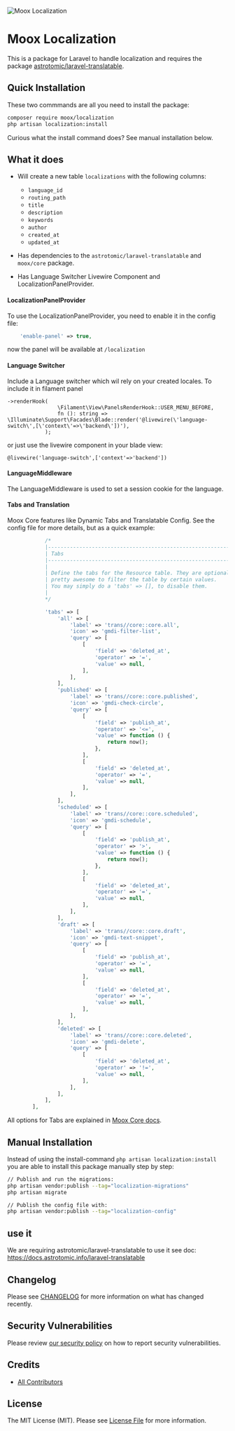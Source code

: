 ![Moox Localization](https://github.com/mooxphp/moox/raw/main/art/banner/localization-package.jpg)

# Moox Localization

This is a package for Laravel to handle localization and requires the package [astrotomic/laravel-translatable](https://github.com/Astrotomic/laravel-translatable).

## Quick Installation

These two commmands are all you need to install the package:

```bash
composer require moox/localization
php artisan localization:install
```

Curious what the install command does? See manual installation below.

## What it does

- Will create a new table `localizations` with the following columns:
    - `language_id`
    - `routing_path`
    - `title`
    - `description`
    - `keywords`
    - `author`
    - `created_at`
    - `updated_at`

- Has dependencies to the `astrotomic/laravel-translatable` and `moox/core` package.
- Has Language Switcher Livewire Component and LocalizationPanelProvider.


#### LocalizationPanelProvider

To use the LocalizationPanelProvider, you need to enable it in the config file:

```php
    'enable-panel' => true,
``` 
now the panel will be available at `/localization`


#### Language Switcher
Include a Language switcher which wil rely on your created locales. 
To include it in filament panel 
```
->renderHook(
                \Filament\View\PanelsRenderHook::USER_MENU_BEFORE,
                fn (): string => \Illuminate\Support\Facades\Blade::render('@livewire(\'language-switch\',[\'context\'=>\'backend\'])'),
            );

```
or just use the livewire component in your blade view:
```blade
@livewire('language-switch',['context'=>'backend'])
```

#### LanguageMiddleware

The LanguageMiddleware is used to set a session cookie for the language.

#### Tabs and Translation

Moox Core features like Dynamic Tabs and Translatable Config. See the config file for more details, but as a quick example:

```php
            /*
            |--------------------------------------------------------------------------
            | Tabs
            |--------------------------------------------------------------------------
            |
            | Define the tabs for the Resource table. They are optional, but
            | pretty awesome to filter the table by certain values.
            | You may simply do a 'tabs' => [], to disable them.
            |
            */

            'tabs' => [
                'all' => [
                    'label' => 'trans//core::core.all',
                    'icon' => 'gmdi-filter-list',
                    'query' => [
                        [
                            'field' => 'deleted_at',
                            'operator' => '=',
                            'value' => null,
                        ],
                    ],
                ],
                'published' => [
                    'label' => 'trans//core::core.published',
                    'icon' => 'gmdi-check-circle',
                    'query' => [
                        [
                            'field' => 'publish_at',
                            'operator' => '<=',
                            'value' => function () {
                                return now();
                            },
                        ],
                        [
                            'field' => 'deleted_at',
                            'operator' => '=',
                            'value' => null,
                        ],
                    ],
                ],
                'scheduled' => [
                    'label' => 'trans//core::core.scheduled',
                    'icon' => 'gmdi-schedule',
                    'query' => [
                        [
                            'field' => 'publish_at',
                            'operator' => '>',
                            'value' => function () {
                                return now();
                            },
                        ],
                        [
                            'field' => 'deleted_at',
                            'operator' => '=',
                            'value' => null,
                        ],
                    ],
                ],
                'draft' => [
                    'label' => 'trans//core::core.draft',
                    'icon' => 'gmdi-text-snippet',
                    'query' => [
                        [
                            'field' => 'publish_at',
                            'operator' => '=',
                            'value' => null,
                        ],
                        [
                            'field' => 'deleted_at',
                            'operator' => '=',
                            'value' => null,
                        ],
                    ],
                ],
                'deleted' => [
                    'label' => 'trans//core::core.deleted',
                    'icon' => 'gmdi-delete',
                    'query' => [
                        [
                            'field' => 'deleted_at',
                            'operator' => '!=',
                            'value' => null,
                        ],
                    ],
                ],
            ],
        ],
```

All options for Tabs are explained in [Moox Core docs](https://github.com/mooxphp/core/blob/main/README.md#dynamic-tabs).

## Manual Installation

Instead of using the install-command `php artisan localization:install` you are able to install this package manually step by step:

```bash
// Publish and run the migrations:
php artisan vendor:publish --tag="localization-migrations"
php artisan migrate

// Publish the config file with:
php artisan vendor:publish --tag="localization-config"
```
## use it 

We are requiring astrotomic/laravel-translatable
to use it see doc: https://docs.astrotomic.info/laravel-translatable

## Changelog

Please see [CHANGELOG](CHANGELOG.md) for more information on what has changed recently.

## Security Vulnerabilities

Please review [our security policy](https://github.com/mooxphp/moox/security/policy) on how to report security vulnerabilities.

## Credits

-   [All Contributors](../../contributors)

## License

The MIT License (MIT). Please see [License File](LICENSE.md) for more information.
